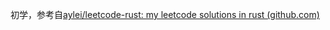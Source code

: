 初学，参考自[aylei/leetcode-rust: my leetcode solutions in rust (github.com)](https://github.com/aylei/leetcode-rust)

